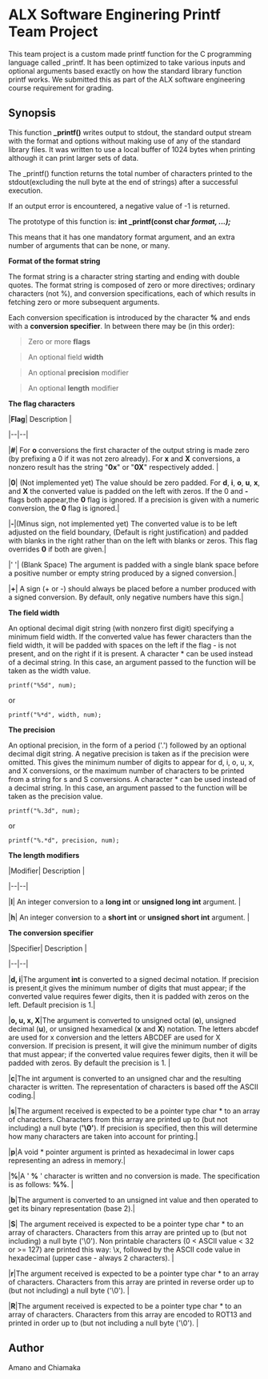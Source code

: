 # ALX Software Enginering Printf Team Project

This team project is a custom made printf function for the C programming language called \_printf. It has been optimized to take various inputs and optional arguments based exactly on how the standard library function printf works. We submitted this as part of the ALX software engineering course requirement for grading.



## **Synopsis**

This function **\_printf()** writes output to stdout, the standard output stream with the format and options without making use of any of the standard library files. It was written to use a local buffer of 1024 bytes when printing although it can print larger sets of data.



The \_printf() function returns the total number of characters printed to the stdout(excluding the null byte at the end of strings) after a successful execution.



If an output error is encountered, a negative value of -1 is returned.



The prototype of this function is:  **int _printf(const char *format, ...);***



This means that it has one mandatory format argument, and an extra number of arguments that can be none, or many.



**Format of the format string**



The format string is a character string starting and ending with double quotes. The format string is composed of zero or more directives; ordinary characters (not %), and conversion specifications, each of which results in fetching zero or more subsequent arguments. 



Each conversion specification is introduced by the character **%** and ends with a **conversion specifier**. In between there may be (in this order):



> Zero or more **flags**

>

> An optional field **width**

>

> An optional **precision** modifier

>

> An optional **length** modifier



**The flag characters**



|**Flag**| Description  |

|--|--|

|**#**| For **o** conversions the first character of the output string is made zero (by prefixing a 0 if it was not zero already).  For **x** and **X** conversions, a nonzero result has the string "**0x**" or "**0X**" respectively added. |

|**0**| (Not implemented yet) The  value should be zero padded. For **d**, **i**, **o**, **u**, **x**, and **X** the converted value is padded on the left with zeros. If the 0 and **-** flags both appear,the **0** flag is ignored. If a precision is given with a numeric conversion, the **0** flag is ignored.|

|**-**|(Minus sign, not implemented yet) The converted value is to be left adjusted on the field boundary, (Default is right justification) and  padded  with  blanks  in  the right rather than on the left with blanks or zeros. This flag overrides **0** if both are given.|

|' '| (Blank Space) The argument is padded with a single blank space before a positive number or empty string produced by a signed conversion.|

|**+**| A sign (+ or -) should always be placed before a number produced with a signed conversion.  By default, only negative numbers have this sign.|



**The field width**



An  optional decimal digit string (with nonzero first digit) specifying a minimum field width.  If  the  converted  value  has  fewer characters  than  the field width, it will be padded with spaces on the left if the flag - is not present, and on the right  if  it  is present.  A character * can be used instead of a decimal string. In this case, an argument passed to the function will be taken as  the width value.



    printf("%5d", num);



or



	printf("%*d", width, num);



**The precision**



 An  optional  precision,  in  the  form  of a period ('.')  followed by an optional decimal digit string.  A negative precision is taken  as  if  the precision were omitted.  This gives the minimum number of digits to appear for d, i, o, u, x, and X conversions,  or the  maximum  number of characters to be printed from a string for s and S conversions. A character * can be used instead of a  decimal string. In this case, an argument passed to the function will be taken as the precision value.



    printf("%.3d", num);



  or



    printf("%.*d", precision, num);



**The length modifiers**



|Modifier| Description |

|--|--|

|**l**| An integer conversion to a **long int** or **unsigned long int** argument.  |

|**h**| An integer conversion to a **short int** or **unsigned short int** argument. |



**The conversion specifier**



|Specifier| Description |

|--|--|

|**d, i**|The argument **int** is converted to a signed decimal notation. If precision is present,it gives the minimum number of digits that must appear; if the converted value requires fewer digits, then it is padded with zeros on the left. Default precision is 1.|

|**o, u, x, X**|The argument is converted to unsigned octal (**o**), unsigned decimal (**u**), or unsigned hexamedical (**x** and **X**) notation. The letters abcdef are used for x conversion and the letters ABCDEF are used for X conversion. If precision is present, it will give  the  minimum  number  of  digits  that  must appear; if the converted value requires fewer digits, then it will be padded with zeros. By default the precision is 1.  |

|**c**|The  int argument is converted to an unsigned char and the resulting character is written. The representation of characters is based off the ASCII coding.|

|**s**|The argument received is expected to be a pointer type char * to an array of characters.  Characters from this array are printed up  to  (but  not including) a null byte  (**'\0'**).  If precision is specified, then this will determine how many characters are taken into account for printing.|

|**p**|A void * pointer argument is printed as hexadecimal in lower caps representing an adress in memory.|

|**%**|A  ' **%** ' character is written and no conversion is made. The specification is as follows: **%%**. |

|**b**|The argument is converted to an unsigned int value and then operated to get its binary representation (base 2).|

|**S**| The  argument  received  is expected to be a pointer type char * to an array of characters.  Characters from this array are printed up to (but not including) a null byte  ('\0').  Non printable characters (0 < ASCII value < 32 or >= 127) are printed this way: \x, followed by  the  ASCII  code value in hexadecimal (upper case - always 2 characters). |

|**r**|The  argument received is expected to be a pointer type char * to an array of characters.  Characters from this array are printed in reverse order up to (but not including) a null byte  ('\0').  |

|**R**|The argument received is expected to be a pointer type char * to an array of characters.  Characters from this array  are  encoded  to  ROT13  and printed in order up to (but not including a null byte  ('\0').  |



## **Author**

Amano and Chiamaka



